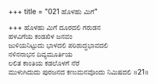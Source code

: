 +++
title = "021 ಹೊಳಹು ಮಿಗೆ"

+++
ಹೊಳಹು ಮಿಗೆ ದೂರದಲಿ ಗರುಡನ   
ಹಳವಿಗೆಯ ಕಂಡಖಿಳ ಜನವಂ   
ಜುಳಿಯನಿಟ್ಟುದು ಭಾಳದಲಿ ಪರಿಶುದ್ಧಭಾವದಲಿ   
ನಳಿನನಾಭನ ದಿವ್ಯಮೂರ್ತಿಯ   
ಲಲಿತ ಕಾಂತಿಯ ಕಡಲೊಳಗೆ ನೆರೆ      
ಮುಳುಗಿದುದು ಪುರಜನದ ಕಣುಮನವೊಂದು ನಿಮಿಷದಲಿ   ॥21॥